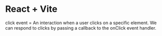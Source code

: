 # React + Vite

click event = An interaction when a user clicks on a specific element. We can respond to clicks by passing a callback to the onClick event handler.
